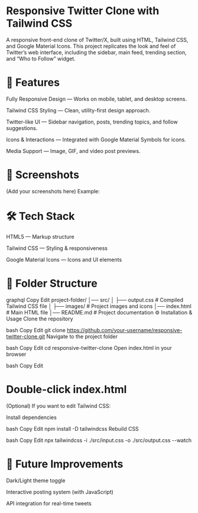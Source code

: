 #  Responsive Twitter Clone with Tailwind CSS
A responsive front-end clone of Twitter/X, built using HTML, Tailwind CSS, and Google Material Icons.
This project replicates the look and feel of Twitter’s web interface, including the sidebar, main feed, trending section, and “Who to Follow” widget.

# 🚀 Features
Fully Responsive Design — Works on mobile, tablet, and desktop screens.

Tailwind CSS Styling — Clean, utility-first design approach.

Twitter-like UI — Sidebar navigation, posts, trending topics, and follow suggestions.

Icons & Interactions — Integrated with Google Material Symbols for icons.

Media Support — Image, GIF, and video post previews.

# 📸 Screenshots
(Add your screenshots here)
Example:


# 🛠️ Tech Stack
HTML5 — Markup structure

Tailwind CSS — Styling & responsiveness

Google Material Icons — Icons and UI elements

# 📂 Folder Structure
graphql
Copy
Edit
project-folder/
│── src/
│   ├── output.css       # Compiled Tailwind CSS file
│   ├── images/          # Project images and icons
│── index.html           # Main HTML file
│── README.md            # Project documentation
⚙️ Installation & Usage
Clone the repository

bash
Copy
Edit
git clone https://github.com/your-username/responsive-twitter-clone.git
Navigate to the project folder

bash
Copy
Edit
cd responsive-twitter-clone
Open index.html in your browser

bash
Copy
Edit
# Double-click index.html
(Optional) If you want to edit Tailwind CSS:

Install dependencies

bash
Copy
Edit
npm install -D tailwindcss
Rebuild CSS

bash
Copy
Edit
npx tailwindcss -i ./src/input.css -o ./src/output.css --watch
# 📌 Future Improvements
Dark/Light theme toggle

Interactive posting system (with JavaScript)

API integration for real-time tweets


